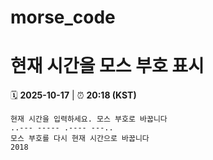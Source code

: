 # morse_code
# 현재 시간을 모스 부호 표시
<!-- MORSE_TIME_START -->
🗓️ **2025-10-17** | ⏰ **20:18 (KST)**

```
현재 시간을 입력하세요. 모스 부호로 바꿉니다
..--- ----- .---- ---..
모스 부호를 다시 현재 시간으로 바꿉니다
2018
```
<!-- MORSE_TIME_END -->
